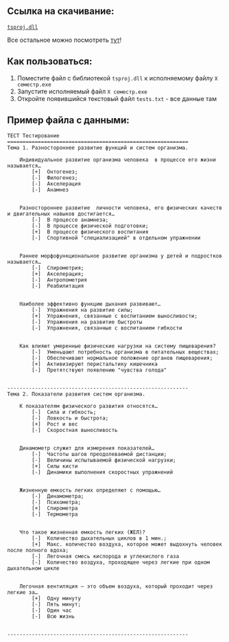 ## Ссылка на скачивание:

[`tsproj.dll`][last-stable]

Все остальное можно посмотреть [тут](https://github.com/SnipGhost/cstsproj/releases/tag/v0.1)!

## Как пользоваться:

1. Поместите файл с библиотекой `tsproj.dll` к исполняемому файлу `X семестр.exe`
2. Запустите исполняемый файл `X семестр.exe`
3. Откройте появившийся текстовый файл `tests.txt` - все данные там

## Пример файла с данными:

```
ТЕСТ Тестирование
===========================================================
Тема 1. Разностороннее развитие функций и систем организма.

	Индивидуальное развитие организма человека  в процессе его жизни называется…
		[+]  Онтогенез;
		[-]  Филогенез;
		[-]  Акселерация
		[-]  Анамнез


	Разностороннее развитие  личности человека, его физических качеств и двигательных навыков достигается…
		[-]  В процессе анамнеза;
		[-]  В процессе физической подготовки;
		[+]  В процессе физического воспитания
		[-]  Спортивной "специализацией" в отдельном упражнении


	Раннее морфофункциональное развитие организма у детей и подростков называется…
		[-]  Спирометрия;
		[+]  Акселерация;
		[-]  Антропометрия
		[-]  Реабилитация 


	Наиболее эффективно функцию дыхания развивают…
		[-]  Упражнения на развитие силы;
		[+]  Упражнения, связанные с воспитанием выносливости; 
		[-]  Упражнения на развитие быстроты
		[-]  Упражнения, связанные с воспитанием гибкости


	Как влияют умеренные физические нагрузки на систему пищеварения? 
		[-]  Уменьшают потребность организма в питательных веществах;
		[-]  Обеспечивают нормальное положение органов пищеварения;
		[+]  Активизируют перистальтику кишечника
		[-]  Претятствуют появлению "чувства голода"


-----------------------------------------------------------
Тема 2. Показатели развития систем организма.

	К показателям физического развития относятся… 
		[-]  Сила и гибкость;
		[-]  Ловкость и быстрота;
		[+]  Рост и вес
		[-]  Скоростная выносливость


	Динамометр служит для измерения показателей… 
		[-]  Частоты шагов преодолеваемой дистанции;
		[-]  Величины испытываемой физической нагрузки;
		[+]  Силы кисти
		[-]  Динамики выполнения скоростных упражнений


	Жизненную емкость легких определяют с помощью…
		[-]  Динамометра;
		[-]  Психометра;
		[+]  Спирометра
		[-]  Термометра


	Что такое жизненная емкость легких (ЖЕЛ)?
		[-]  Количество дыхательных циклов в 1 мин.;
		[+]  Макс. количество воздуха, которое может выдохнуть человек после полного вдоха;
		[-]  Легочная смесь кислорода и углекислого газа
		[-]  Количество воздуха, проходящее через легкие при одном дыхательном цикле


	Легочная вентиляция – это объем воздуха, который проходит через легкие за…
		[+]  Одну минуту
		[-]  Пять минут;
		[-]  Один час
		[-]  Всю жизнь


-----------------------------------------------------------
```

[last-stable]: https://github.com/SnipGhost/cstsproj/releases/download/v0.1/tsproj.dll
